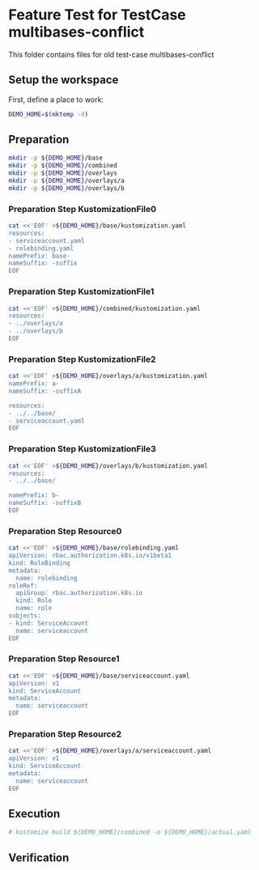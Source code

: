 # Feature Test for TestCase multibases-conflict


This folder contains files for old test-case multibases-conflict

## Setup the workspace

First, define a place to work:

<!-- @makeWorkplace @test -->
```bash
DEMO_HOME=$(mktemp -d)
```

## Preparation

<!-- @makeDirectories @test -->
```bash
mkdir -p ${DEMO_HOME}/base
mkdir -p ${DEMO_HOME}/combined
mkdir -p ${DEMO_HOME}/overlays
mkdir -p ${DEMO_HOME}/overlays/a
mkdir -p ${DEMO_HOME}/overlays/b
```

### Preparation Step KustomizationFile0

<!-- @createKustomizationFile0 @test -->
```bash
cat <<'EOF' >${DEMO_HOME}/base/kustomization.yaml
resources:
- serviceaccount.yaml
- rolebinding.yaml
namePrefix: base-
nameSuffix: -suffix
EOF
```


### Preparation Step KustomizationFile1

<!-- @createKustomizationFile1 @test -->
```bash
cat <<'EOF' >${DEMO_HOME}/combined/kustomization.yaml
resources:
- ../overlays/a
- ../overlays/b
EOF
```


### Preparation Step KustomizationFile2

<!-- @createKustomizationFile2 @test -->
```bash
cat <<'EOF' >${DEMO_HOME}/overlays/a/kustomization.yaml
namePrefix: a-
nameSuffix: -suffixA

resources:
- ../../base/
- serviceaccount.yaml
EOF
```


### Preparation Step KustomizationFile3

<!-- @createKustomizationFile3 @test -->
```bash
cat <<'EOF' >${DEMO_HOME}/overlays/b/kustomization.yaml
resources:
- ../../base/

namePrefix: b-
nameSuffix: -suffixB
EOF
```


### Preparation Step Resource0

<!-- @createResource0 @test -->
```bash
cat <<'EOF' >${DEMO_HOME}/base/rolebinding.yaml
apiVersion: rbac.authorization.k8s.io/v1beta1
kind: RoleBinding
metadata:
  name: rolebinding
roleRef:
  apiGroup: rbac.authorization.k8s.io
  kind: Role
  name: role
subjects:
- kind: ServiceAccount
  name: serviceaccount
EOF
```


### Preparation Step Resource1

<!-- @createResource1 @test -->
```bash
cat <<'EOF' >${DEMO_HOME}/base/serviceaccount.yaml
apiVersion: v1
kind: ServiceAccount
metadata:
  name: serviceaccount
EOF
```


### Preparation Step Resource2

<!-- @createResource2 @test -->
```bash
cat <<'EOF' >${DEMO_HOME}/overlays/a/serviceaccount.yaml
apiVersion: v1
kind: ServiceAccount
metadata:
  name: serviceaccount
EOF
```

## Execution

<!-- @build @test -->
```bash
# kustomize build ${DEMO_HOME}/combined -o ${DEMO_HOME}/actual.yaml
```

## Verification


<!-- @compareActualToExpected @test -->
```bash
```

